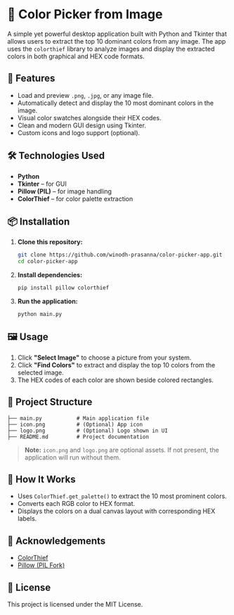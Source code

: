 # 🎨 Color Picker from Image

A simple yet powerful desktop application built with Python and Tkinter that allows users to extract the top 10 dominant colors from any image. The app uses the `colorthief` library to analyze images and display the extracted colors in both graphical and HEX code formats.

## 📸 Features

- Load and preview `.png`, `.jpg`, or any image file.
- Automatically detect and display the 10 most dominant colors in the image.
- Visual color swatches alongside their HEX codes.
- Clean and modern GUI design using Tkinter.
- Custom icons and logo support (optional).

## 🛠️ Technologies Used

- **Python**
- **Tkinter** – for GUI
- **Pillow (PIL)** – for image handling
- **ColorThief** – for color palette extraction

## 📦 Installation

1. **Clone this repository:**
   ```bash
   git clone https://github.com/winodh-prasanna/color-picker-app.git
   cd color-picker-app
   ```

2. **Install dependencies:**
   ```bash
   pip install pillow colorthief
   ```

3. **Run the application:**
   ```bash
   python main.py
   ```

## 🖼️ Usage

1. Click **"Select Image"** to choose a picture from your system.
2. Click **"Find Colors"** to extract and display the top 10 colors from the selected image.
3. The HEX codes of each color are shown beside colored rectangles.

## 📁 Project Structure

```
├── main.py           # Main application file
├── icon.png          # (Optional) App icon
├── logo.png          # (Optional) Logo shown in UI
├── README.md         # Project documentation
```

> **Note:** `icon.png` and `logo.png` are optional assets. If not present, the application will run without them.

## 🧠 How It Works

- Uses `ColorThief.get_palette()` to extract the 10 most prominent colors.
- Converts each RGB color to HEX format.
- Displays the colors on a dual canvas layout with corresponding HEX labels.

## 🙌 Acknowledgements

- [ColorThief](https://github.com/fengsp/color-thief-py)
- [Pillow (PIL Fork)](https://python-pillow.org/)

## 📜 License

This project is licensed under the MIT License.
